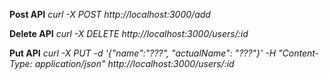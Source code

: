 
**Post API**
*curl -X POST http://localhost:3000/add*

**Delete API**
*curl -X DELETE http://localhost:3000/users/:id*

**Put API**
*curl -X PUT -d '{"name":"???",  "actualName": "???"}' -H "Content-Type: application/json" http://localhost:3000/users/:id*

